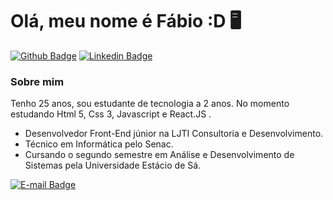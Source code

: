 # Olá, meu nome é Fábio :D 🖥

[![Github Badge](https://img.shields.io/badge/-Github-000?style=flat-square&logo=Github&logoColor=white&link=https://github.com/fabiolins1995)](https://github.com/fabiolins1995)
[![Linkedin Badge](https://img.shields.io/badge/-LinkedIn-blue?style=flat-square&logo=Linkedin&logoColor=white&link=https://www.linkedin.com/in/fabiolins1995/)](https://www.linkedin.com/in/fabiolins1995/)

### Sobre mim
Tenho 25 anos, sou estudante de tecnologia a 2 anos.
No momento estudando Html 5, Css 3, Javascript e React.JS .
* Desenvolvedor Front-End júnior na LJTI Consultoria e Desenvolvimento.
* Técnico em Informática pelo Senac.
* Cursando o segundo semestre em Análise e Desenvolvimento de Sistemas pela Universidade Estácio de Sá.


<!-- [![Currículo Badge](https://img.shields.io/badge/-Currículo-darkgreen?style=for-the-badge&logo=appveyor&logoColor=white&link=https://github.com/fabiolins1995)](https://github.com/fabiolins1995/fabiolins1995/files/6168208/fabio_lins_2021.pdf) -->
[![E-mail Badge](https://img.shields.io/badge/-Email-purple?style=for-the-badge&logo=appveyor&logoColor=white&link=https://github.com/fabiolins1995)](mailto:fabio.orlandini@yahoo.com.br)


